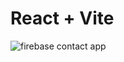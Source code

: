 # React + Vite

![firebase contact app](https://github.com/Nasar1418/Firebase-Contact-App/assets/108777739/d10aa558-568e-4752-80cf-d73da9c3b707)
